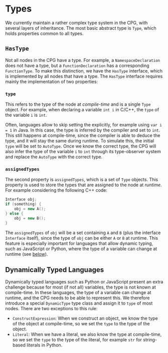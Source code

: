 # Types

We currently maintain a rather complex type system in the CPG, with several layers of inheritance. The most basic abstract type is `Type`, which holds properties common to all types.

## `HasType`

Not all nodes in the CPG have a type. For example, a `NamespaceDeclaration` does not have a type, but a `FunctionDeclaration` has a corresponding `FunctionType`. To make this distinction, we have the `HasType` interface, which is implemented by all nodes that have a type. The `HasType` interface requires mainly the implementation of two properties:

### `type`

This refers to the type of the node at *compile-time* and is a single `Type` object. For example, when declaring a variable `int i` in C/C++, the `type` of the variable `i` is `int`. 

Often, languages allow to skip setting the explicitly, for example using `var i = 1` in Java. In this case, the type is inferred by the compiler and set to `int`. This still happens at compile-time, since the compiler is able to deduce the type, and it will stay the same during runtime. To simulate this, the initial `type` will be set to `AutoType`. Once we know the correct type, the CPG will also infer the type of the variable `i` to `int` through its type-observer system and replace the `AutoType` with the correct type.

### `assignedTypes`

The second property is `assignedTypes`, which is a set of `Type` objects. This property is used to store the types that are assigned to the node at *runtime*. For example considering the following C++ code:

```cpp
Interface obj;
if (something) {
    obj = new A();
} else {
    obj = new B();
}
```

The `assignedTypes` of `obj` will be a set containing `A` and `B` (plus the interface `Interface` itself), since the type of `obj` can be either `A` or `B` at runtime. This feature is especially important for languages that allow dynamic typing, such as JavaScript or Python, where the type of a variable can change at runtime (see [below](#dynamically-typed-languages)).

## Dynamically Typed Languages

Dynamically typed languages such as Python or JavaScript present an extra challenge because for most (if not all) variables, the type is not known at compile-time. In these languages, the type of a variable can change at runtime, and the CPG needs to be able to represent this. We therefore introduce a special `DynamicType` type class and assign it to `type` of most nodes. There are two exceptions to this rule:
- `ConstructExpression`: When we construct an object, we know the type of the object at compile-time, so we set the `type` to the type of the object.
- `Literal`: When we have a literal, we also know the type at compile-time, so we set the `type` to the type of the literal, for example `str` for string-based literals in Python.
